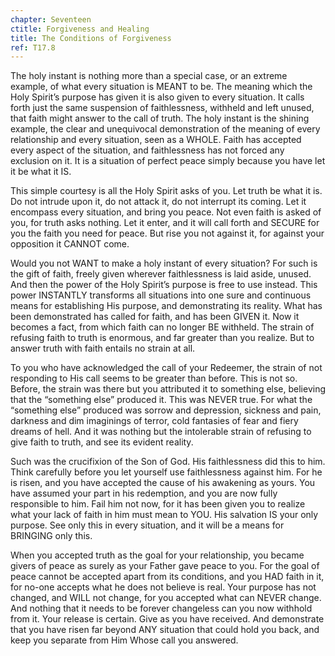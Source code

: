 ```yaml
---
chapter: Seventeen
ctitle: Forgiveness and Healing
title: The Conditions of Forgiveness
ref: T17.8
---
```


The holy instant is nothing more than a special case, or an extreme
example, of what every situation is MEANT to be. The meaning which the
Holy Spirit’s purpose has given it is also given to every situation. It
calls forth just the same suspension of faithlessness, withheld and left
unused, that faith might answer to the call of truth. The holy instant is
the shining example, the clear and unequivocal demonstration of the
meaning of every relationship and every situation, seen as a WHOLE.
Faith has accepted every aspect of the situation, and faithlessness has
not forced any exclusion on it. It is a situation of perfect peace
simply because you have let it be what it IS.

This simple courtesy is all the Holy Spirit asks of you. Let truth be
what it is. Do not intrude upon it, do not attack it, do not interrupt
its coming. Let it encompass every situation, and bring you peace. Not
even faith is asked of you, for truth asks nothing. Let it enter, and it
will call forth and SECURE for you the faith you need for peace. But
rise you not against it, for against your opposition it CANNOT come.

Would you not WANT to make a holy instant of every situation? For such
is the gift of faith, freely given wherever faithlessness is laid aside,
unused. And then the power of the Holy Spirit’s purpose is free to use
instead. This power INSTANTLY transforms all situations into one sure
and continuous means for establishing His purpose, and demonstrating its
reality. What has been demonstrated has called for faith, and has been
GIVEN it. Now it becomes a fact, from which faith can no longer BE
withheld. The strain of refusing faith to truth is enormous, and far
greater than you realize. But to answer truth with faith entails no
strain at all.

To you who have acknowledged the call of your Redeemer, the strain of
not responding to His call seems to be greater than before. This is not
so. Before, the strain was there but you attributed it to something
else, believing that the “something else” produced it. This was NEVER
true. For what the “something else” produced was sorrow and depression,
sickness and pain, darkness and dim imaginings of terror, cold fantasies
of fear and fiery dreams of hell. And it was nothing but the intolerable
strain of refusing to give faith to truth, and see its evident reality.

Such was the crucifixion of the Son of God. His faithlessness did this
to him. Think carefully before you let yourself use faithlessness
against him. For he is risen, and you have accepted the cause of his
awakening as yours. You have assumed your part in his redemption, and
you are now fully responsible to him. Fail him not now, for it has been
given you to realize what your lack of faith in him must mean to YOU.
His salvation IS your only purpose. See only this in every situation,
and it will be a means for BRINGING only this.

When you accepted truth as the goal for your relationship, you became
givers of peace as surely as your Father gave peace to you. For the goal
of peace cannot be accepted apart from its conditions,
and you HAD faith in it, for no-one accepts what he does not believe is
real. Your purpose has not changed, and WILL not change, for you accepted
what can NEVER change. And nothing that it needs to be forever
changeless can you now withhold from it. Your release is certain. Give
as you have received. And demonstrate that you have risen far beyond ANY
situation that could hold you back, and keep you separate from Him Whose
call you answered.

